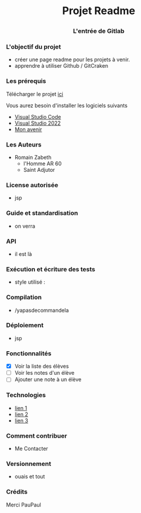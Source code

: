  # <p align="center"> Projet Readme </p>
### <p align="center"> L'entrée de Gitlab </p>

### L'objectif du projet

- créer une page readme pour les projets à venir.
- apprendre à utiliser Github / GitCraken

### Les prérequis

Télécharger le projet [ici](https://youtu.be/dQw4w9WgXcQ)

Vous aurez besoin d'installer les logiciels suivants 

- [Visual Studio Code](https://code.visualstudio.com/download)
- [Visual Studio 2022](https://visualstudio.microsoft.com/fr/vs/)
- [Mon avenir](https://fr.wikipedia.org/wiki/Néant)

### Les Auteurs

* Romain Zabeth 
  - l'Homme AR 60
  - Saint Adjutor

### License autorisée

- jsp

### Guide et standardisation

- on verra

### API

- il est là

### Exécution et écriture des tests

- style utilisé :

### Compilation

- /yapasdecommandela

### Déploiement

- jsp

### Fonctionnalités

- [x] Voir la liste des élèves
- [ ] Voir les notes d'un élève
- [ ] Ajouter une note à un élève

### Technologies

- [lien 1]()
- [lien 2]()
- [lien 3]()

### Comment contribuer 

- Me Contacter

### Versionnement

- ouais et tout 

### Crédits

Merci PauPaul






